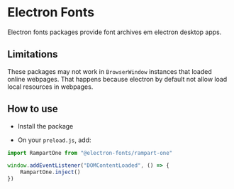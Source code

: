 # Electron Fonts

Electron fonts packages provide font archives em electron desktop apps.

## Limitations

These packages may not work in `BrowserWindow` instances that loaded online webpages. That happens because electron by default not allow load local resources in webpages.

## How to use

* Install the package

* On your `preload.js`, add:

```ts
import RampartOne from "@electron-fonts/rampart-one"

window.addEventListener("DOMContentLoaded", () => {
    RampartOne.inject()
})
```